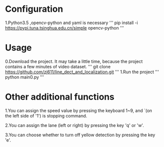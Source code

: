 # Configuration
1.Python3.5 ,opencv-python and yaml is necessary
'''
pip install -i https://pypi.tuna.tsinghua.edu.cn/simple opencv-python 
'''

# Usage
0.Download the project. It may take a little time, because the project contains a few minutes of video dataset.
'''
git clone https://github.com/zj611/line_dect_and_localization.git
'''
1.Run the project
'''
python main0.py
'''

# Other additional functions
1.You can assign the speed value by pressing the keyboard 1~9, and `(on the left side of '1') is stopping command.

2.You can assign the lane (left or right) by pressing the key 'q' or 'w'.

3.You can choose whether to turn off yellow detection by pressing the key 'e'.
